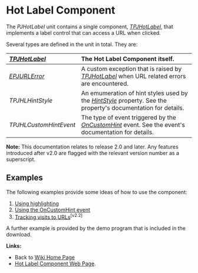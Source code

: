 <a href='Hidden comment: 
$Rev$
$Date$
'></a>

# Hot Label Component #

The _PJHotLabel_ unit contains a single component, _[TPJHotLabel](TPJHotLabel.md)_, that implements a label control that can access a URL when clicked.

Several types are defined in the unit in total. They are:

| _[TPJHotLabel](TPJHotLabel.md)_ | The Hot Label Component itself. |
|:--------------------------------|:--------------------------------|
| _[EPJURLError](EPJURLError.md)_  | A custom exception that is raised by _[TPJHotLabel](TPJHotLabel.md)_ when URL related errors are encountered. |
| _TPJHLHintStyle_ | An emumeration of hint styles used by the _[HintStyle](TPJHotLabelHintStyle.md)_ property. See the property's documentation for details. |
| _TPJHLCustomHintEvent_ | The type of event triggered by the _[OnCustomHint](TPJHotLabelOnCustomHint.md)_ event. See the event's documentation for details. |

**Note:** This documentation relates to release 2.0 and later. Any features introduced after v2.0 are flagged with the relevant version number as a superscript.

## Examples ##

The following examples provide some ideas of how to use the component:

  1. [Using highlighting](HotLabelExample1.md)
  1. [Using the OnCustomHint event](HotLabelExample2.md)
  1. [Tracking visits to URLs](HotLabelExample3.md)<sup>[v2.2]</sup>

A further example is provided by the demo program that is included in the download.

**Links:**

  * Back to [Wiki Home Page](Welcome.md)
  * [Hot Label Component Web Page](http://www.delphidabbler.com/software/hotlabel).